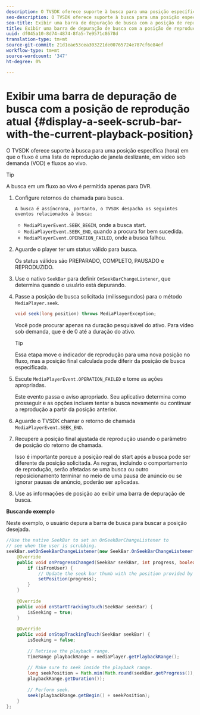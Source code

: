 ```yaml
---
description: O TVSDK oferece suporte à busca para uma posição específica (hora) em que o fluxo é uma lista de reprodução de janela deslizante, em vídeo sob demanda (VOD) e fluxos ao vivo.
seo-description: O TVSDK oferece suporte à busca para uma posição específica (hora) em que o fluxo é uma lista de reprodução de janela deslizante, em vídeo sob demanda (VOD) e fluxos ao vivo.
seo-title: Exibir uma barra de depuração de busca com a posição de reprodução atual
title: Exibir uma barra de depuração de busca com a posição de reprodução atual
uuid: df045a10-8d74-4874-8fa5-7e9571c8678d
translation-type: tm+mt
source-git-commit: 21d1eae53cea303221de00765724e787cf6e84ef
workflow-type: tm+mt
source-wordcount: '347'
ht-degree: 0%

---
```



# Exibir uma barra de depuração de busca com a posição de reprodução atual {#display-a-seek-scrub-bar-with-the-current-playback-position}

O TVSDK oferece suporte à busca para uma posição específica (hora) em que o fluxo é uma lista de reprodução de janela deslizante, em vídeo sob demanda (VOD) e fluxos ao vivo.

>[!TIP]
>
>A busca em um fluxo ao vivo é permitida apenas para DVR.

1. Configure retornos de chamada para busca.

       A busca é assíncrona, portanto, o TVSDK despacha os seguintes eventos relacionados à busca:
   
   * `MediaPlayerEvent.SEEK_BEGIN`, onde a busca start.
   * `MediaPlayerEvent.SEEK_END`, quando a procura for bem sucedida.
   * `MediaPlayerEvent.OPERATION_FAILED`, onde a busca falhou.

1. Aguarde o player ter um status válido para busca.

   Os status válidos são PREPARADO, COMPLETO, PAUSADO e REPRODUZIDO.
1. Use o nativo `SeekBar` para definir `OnSeekBarChangeListener`, que determina quando o usuário está depurando.
1. Passe a posição de busca solicitada (milissegundos) para o método `MediaPlayer.seek`.

   ```java
   void seek(long position) throws MediaPlayerException;
   ```

   Você pode procurar apenas na duração pesquisável do ativo. Para vídeo sob demanda, que é de 0 até a duração do ativo.

   >[!TIP]
   >
   >Essa etapa move o indicador de reprodução para uma nova posição no fluxo, mas a posição final calculada pode diferir da posição de busca especificada.

1. Escute `MediaPlayerEvent.OPERATION_FAILED` e tome as ações apropriadas.

   Este evento passa o aviso apropriado. Seu aplicativo determina como prosseguir e as opções incluem tentar a busca novamente ou continuar a reprodução a partir da posição anterior.

1. Aguarde o TVSDK chamar o retorno de chamada `MediaPlayerEvent.SEEK_END`.
1. Recupere a posição final ajustada de reprodução usando o parâmetro de posição do retorno de chamada.

   Isso é importante porque a posição real do start após a busca pode ser diferente da posição solicitada. As regras, incluindo o comportamento de reprodução, serão afetadas se uma busca ou outro reposicionamento terminar no meio de uma pausa de anúncio ou se ignorar pausas de anúncio, poderão ser aplicadas.

1. Use as informações de posição ao exibir uma barra de depuração de busca.

<!--<a id="example_EEB73818260C43C8B5AE12BA68548AB7"></a>-->

**Buscando exemplo**

Neste exemplo, o usuário depura a barra de busca para buscar a posição desejada.

```java
//Use the native SeekBar to set an OnSeekBarChangeListener to 
// see when the user is scrubbing. 
seekBar.setOnSeekBarChangeListener(new SeekBar.OnSeekBarChangeListener() { 
    @Override 
    public void onProgressChanged(SeekBar seekBar, int progress, boolean isFromUser) { 
        if (isFromUser) { 
            // Update the seek bar thumb with the position provided by the user. 
            setPosition(progress); 
        } 
    } 
 
    @Override 
    public void onStartTrackingTouch(SeekBar seekBar) { 
        isSeeking = true; 
    } 
 
    @Override 
    public void onStopTrackingTouch(SeekBar seekBar) { 
        isSeeking = false; 
 
        // Retrieve the playback range. 
        TimeRange playbackRange = mediaPlayer.getPlaybackRange(); 
 
        // Make sure to seek inside the playback range. 
        long seekPosition = Math.min(Math.round(seekBar.getProgress()), 
        playbackRange.getDuration()); 
     
        // Perform seek. 
        seek(playbackRange.getBegin() + seekPosition); 
    } 
}; 
```

